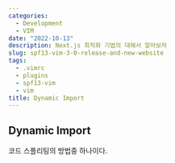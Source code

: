 ```yaml
---
categories:
  - Development
  - VIM
date: "2022-10-13"
description: Next.js 최적화 기법의 대해서 알아보자
slug: spf13-vim-3-0-release-and-new-website
tags:
  - .vimrc
  - plugins
  - spf13-vim
  - vim
title: Dynamic Import
---
```


## Dynamic Import

코드 스플리팅의 방법중 하나이다.
